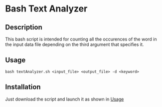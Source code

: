# Bash Text Analyzer
## Description
This bash script is intended for counting all the occurences of the word in the input data file depending on the third argument that specifies it.
## Usage
```shell
bash textAnalyzer.sh <input_file> <output_file> -d <keyword>
```
## Installation
Just download the script and launch it as shown in [Usage](#usage)
